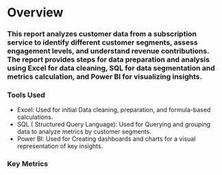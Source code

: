 # Overview
### This report analyzes customer data from a subscription service to identify different customer segments, assess engagement levels, and understand revenue contributions. The report provides steps for data preparation and analysis using Excel for data cleaning, SQL for data segmentation and metrics calculation, and Power BI for visualizing insights.
### Tools Used
- Excel: Used for initial Data cleaning, preparation, and formula-based calculations.
- SQL ( Structured Query Language): Used for Querying and grouping data to analyze metrics by customer segments.
- Power BI: Used for Creating dashboards and charts for a visual representation of key insights.
### Key Metrics
